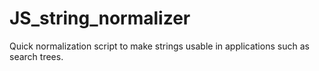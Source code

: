# JS_string_normalizer
Quick normalization script to make strings usable in applications such as search trees.
